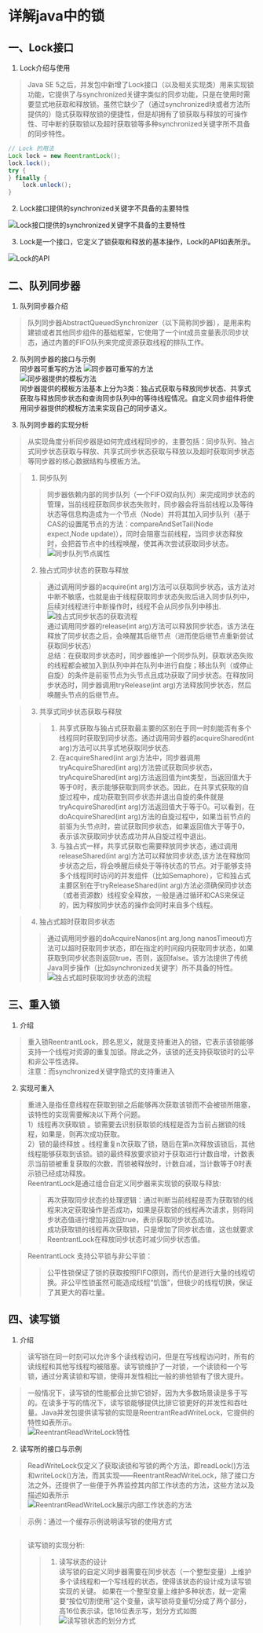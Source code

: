 # 详解java中的锁
## 一、Lock接口
1. Lock介绍与使用  
> Java SE 5之后，并发包中新增了Lock接口（以及相关实现类）用来实现锁功能，它提供了与synchronized关键字类似的同步功能，只是在使用时需要显式地获取和释放锁。虽然它缺少了（通过synchronized块或者方法所提供的）隐式获取释放锁的便捷性，但是却拥有了锁获取与释放的可操作性、可中断的获取锁以及超时获取锁等多种synchronized关键字所不具备的同步特性。
```java 
// Lock 的用法
Lock lock = new ReentrantLock();
lock.lock();
try {
} finally {
    lock.unlock();
}
```
2. Lock接口提供的synchronized关键字不具备的主要特性  

![Lock接口提供的synchronized关键字不具备的主要特性](https://cdn.jsdelivr.net/gh/xxkasi/image/img/20201210163906.png)   

3. Lock是一个接口，它定义了锁获取和释放的基本操作，Lock的API如表所示。

![Lock的API](https://cdn.jsdelivr.net/gh/xxkasi/image/img/20201210164210.png)  

##  二、队列同步器
1. 队列同步器介绍
> 队列同步器AbstractQueuedSynchronizer（以下简称同步器），是用来构建锁或者其他同步组件的基础框架，它使用了一个int成员变量表示同步状态，通过内置的FIFO队列来完成资源获取线程的排队工作。 

2. 队列同步器的接口与示例  
同步器可重写的方法
![同步器可重写的方法](https://cdn.jsdelivr.net/gh/xxkasi/image/img/20201210165506.png)  
![同步器提供的模板方法](https://cdn.jsdelivr.net/gh/xxkasi/image/img/20201210165640.png)  
同步器提供的模板方法基本上分为3类：独占式获取与释放同步状态、共享式获取与释放同步状态和查询同步队列中的等待线程情况。自定义同步组件将使用同步器提供的模板方法来实现自己的同步语义。

3. 队列同步器的实现分析
> 从实现角度分析同步器是如何完成线程同步的，主要包括：同步队列、独占式同步状态获取与释放、共享式同步状态获取与释放以及超时获取同步状态等同步器的核心数据结构与模板方法。

>1. 同步队列
>>同步器依赖内部的同步队列（一个FIFO双向队列）来完成同步状态的管理，当前线程获取同步状态失败时，同步器会将当前线程以及等待状态等信息构造成为一个节点（Node）并将其加入同步队列（基于CAS的设置尾节点的方法：compareAndSetTail(Node expect,Node update)），同时会阻塞当前线程，当同步状态释放时，会把首节点中的线程唤醒，使其再次尝试获取同步状态。
![同步队列节点属性](https://cdn.jsdelivr.net/gh/xxkasi/image/img/20201218144839.png)  
>2. 独占式同步状态的获取与释放  
>> 通过调用同步器的acquire(int arg)方法可以获取同步状态，该方法对中断不敏感，也就是由于线程获取同步状态失败后进入同步队列中，后续对线程进行中断操作时，线程不会从同步队列中移出.
![独占式同步状态的获取流程](https://cdn.jsdelivr.net/gh/xxkasi/image/img/20201218145750.png)  
>> 通过调用同步器的release(int arg)方法可以释放同步状态，该方法在释放了同步状态之后，会唤醒其后继节点（进而使后继节点重新尝试获取同步状态）  
>> 总结：在获取同步状态时，同步器维护一个同步队列，获取状态失败的线程都会被加入到队列中并在队列中进行自旋；移出队列（或停止自旋）的条件是前驱节点为头节点且成功获取了同步状态。在释放同步状态时，同步器调用tryRelease(int arg)方法释放同步状态，然后唤醒头节点的后继节点。

> 3. 共享式同步状态获取与释放  
>> 1. 共享式获取与独占式获取最主要的区别在于同一时刻能否有多个线程同时获取到同步状态。通过调用同步器的acquireShared(int arg)方法可以共享式地获取同步状态.  
>> 2. 在acquireShared(int arg)方法中，同步器调用tryAcquireShared(int arg)方法尝试获取同步状态，tryAcquireShared(int arg)方法返回值为int类型，当返回值大于等于0时，表示能够获取到同步状态。因此，在共享式获取的自旋过程中，成功获取到同步状态并退出自旋的条件就是tryAcquireShared(int arg)方法返回值大于等于0。可以看到，在doAcquireShared(int arg)方法的自旋过程中，如果当前节点的前驱为头节点时，尝试获取同步状态，如果返回值大于等于0，表示该次获取同步状态成功并从自旋过程中退出。
>> 3. 与独占式一样，共享式获取也需要释放同步状态，通过调用releaseShared(int arg)方法可以释放同步状态,该方法在释放同步状态之后，将会唤醒后续处于等待状态的节点。对于能够支持多个线程同时访问的并发组件（比如Semaphore），它和独占式主要区别在于tryReleaseShared(int arg)方法必须确保同步状态（或者资源数）线程安全释放，一般是通过循环和CAS来保证的，因为释放同步状态的操作会同时来自多个线程。

> 4. 独占式超时获取同步状态  
>> 通过调用同步器的doAcquireNanos(int arg,long nanosTimeout)方法可以超时获取同步状态，即在指定的时间段内获取同步状态，如果获取到同步状态则返回true，否则，返回false。该方法提供了传统Java同步操作（比如synchronized关键字）所不具备的特性。  
![独占式超时获取同步状态的流程](https://cdn.jsdelivr.net/gh/xxkasi/image/img/20201218151107.png)

## 三、重入锁
1. 介绍
>重入锁ReentrantLock，顾名思义，就是支持重进入的锁，它表示该锁能够支持一个线程对资源的重复加锁。除此之外，该锁的还支持获取锁时的公平和非公平性选择。  
>注意：而synchronized关键字隐式的支持重进入

2. 实现可重入  
> 重进入是指任意线程在获取到锁之后能够再次获取该锁而不会被锁所阻塞，该特性的实现需要解决以下两个问题。  
1）线程再次获取锁 。锁需要去识别获取锁的线程是否为当前占据锁的线程，如果是，则再次成功获取。  
2）锁的最终释放 。线程重复n次获取了锁，随后在第n次释放该锁后，其他线程能够获取到该锁。锁的最终释放要求锁对于获取进行计数自增，计数表示当前锁被重复获取的次数，而锁被释放时，计数自减，当计数等于0时表示锁已经成功释放。  
ReentrantLock是通过组合自定义同步器来实现锁的获取与释放:    
>>再次获取同步状态的处理逻辑：通过判断当前线程是否为获取锁的线程来决定获取操作是否成功，如果是获取锁的线程再次请求，则将同步状态值进行增加并返回true，表示获取同步状态成功。  
成功获取锁的线程再次获取锁，只是增加了同步状态值，这也就要求ReentrantLock在释放同步状态时减少同步状态值。  

>ReentrantLock 支持公平锁与非公平锁：
>>公平性锁保证了锁的获取按照FIFO原则，而代价是进行大量的线程切换。非公平性锁虽然可能造成线程“饥饿”，但极少的线程切换，保证了其更大的吞吐量。

## 四、读写锁  
1. 介绍  
> 读写锁在同一时刻可以允许多个读线程访问，但是在写线程访问时，所有的读线程和其他写线程均被阻塞。读写锁维护了一对锁，一个读锁和一个写锁，通过分离读锁和写锁，使得并发性相比一般的排他锁有了很大提升。

>一般情况下，读写锁的性能都会比排它锁好，因为大多数场景读是多于写的。在读多于写的情况下，读写锁能够提供比排它锁更好的并发性和吞吐量。Java并发包提供读写锁的实现是ReentrantReadWriteLock，它提供的特性如表所示。  
![ReentrantReadWriteLock特性](https://cdn.jsdelivr.net/gh/xxkasi/image/img/20201218172132.png)

2. 读写所的接口与示例  
>ReadWriteLock仅定义了获取读锁和写锁的两个方法，即readLock()方法和writeLock()方法，而其实现——ReentrantReadWriteLock，除了接口方法之外，还提供了一些便于外界监控其内部工作状态的方法，这些方法以及描述如表所示  
![ReentrantReadWriteLock展示内部工作状态的方法](https://cdn.jsdelivr.net/gh/xxkasi/image/img/20201218172344.png)  

>示例：通过一个缓存示例说明读写锁的使用方式
```java

```
>读写锁的实现分析:
>> 1. 读写状态的设计  
读写锁的自定义同步器需要在同步状态（一个整型变量）上维护多个读线程和一个写线程的状态，使得该状态的设计成为读写锁实现的关键。
如果在一个整型变量上维护多种状态，就一定需要“按位切割使用”这个变量，读写锁将变量切分成了两个部分，高16位表示读，低16位表示写，划分方式如图
![读写锁状态的划分方式](https://cdn.jsdelivr.net/gh/xxkasi/image/img/20201218172913.png)  








